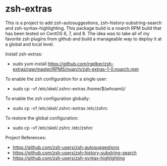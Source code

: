# zsh-extras
This is a project to add zsh-autosuggestions, zsh-history-substring-search and zsh-syntax-highlighting. This package build is a noarch RPM build that has been tested on CentOS 6, 7, and 8. The idea was to take all of my favorite zsh plugins from github and build a manageable way to deploy it at a global and local level.

Install zsh-extras:
 - sudo yum install https://github.com/rgelber/zsh-extras/raw/master/RPMS/noarch/zsh-extras-1-0.noarch.rpm

To enable the zsh configuration for a single user:
 - sudo cp -vf /etc/skel/.zshrc-extras /home/$(whoami)/

To enable the zsh configuration globally: 
 - sudo cp -vf /etc/skel/.zshrc-extras /etc/zshrc 
 
To restore the global configuration: 
 - sudo cp -vf /etc/skel/.zshrc /etc/zshrc
 
 Project References:
 - https://github.com/zsh-users/zsh-autosuggestions
 - https://github.com/zsh-users/zsh-history-substring-search
 - https://github.com/zsh-users/zsh-syntax-highlighting
 
